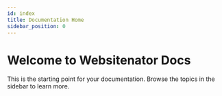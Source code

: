 ```yaml
---
id: index
title: Documentation Home
sidebar_position: 0
---
```


# Welcome to Websitenator Docs

This is the starting point for your documentation. Browse the topics in the sidebar to learn more.
